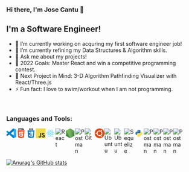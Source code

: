 ### Hi there, I'm Jose Cantu 👋

## I'm a Software Engineer!
- 🔭 I’m currently working on acquring my first software engineer job!
- 🌱 I’m currently refining my Data Structures & Algorithm skills.
- 💬 Ask me about my projects!
- 🥅 2022 Goals: Master React and win a competitive programming contest. 
- 🧪 Next Project in Mind: 3-D Algorithm Pathfinding Visualizer with React/Three.js
- ⚡ Fun fact: I love to swim/workout when I am not programming.
<br />

### Languages and Tools:

<img align="left" alt="Visual Studio Code" width="26px" src="https://raw.githubusercontent.com/github/explore/80688e429a7d4ef2fca1e82350fe8e3517d3494d/topics/visual-studio-code/visual-studio-code.png" />
<img align="left" alt="HTML5" width="26px" src="https://raw.githubusercontent.com/github/explore/80688e429a7d4ef2fca1e82350fe8e3517d3494d/topics/html/html.png" />
<img align="left" alt="CSS3" width="26px" src="https://raw.githubusercontent.com/github/explore/80688e429a7d4ef2fca1e82350fe8e3517d3494d/topics/css/css.png" />
<img align="left" alt="JavaScript" width="26px" src="https://raw.githubusercontent.com/github/explore/80688e429a7d4ef2fca1e82350fe8e3517d3494d/topics/javascript/javascript.png" />
<img align="left" alt="React" width="26px" src="https://raw.githubusercontent.com/github/explore/80688e429a7d4ef2fca1e82350fe8e3517d3494d/topics/react/react.png" />
<img align="left" alt="React" width="26px" src="https://cdn.jsdelivr.net/gh/devicons/devicon/icons/redux/redux-original.svg" />
<img align="left" alt="Node.js" width="26px" src="https://raw.githubusercontent.com/github/explore/80688e429a7d4ef2fca1e82350fe8e3517d3494d/topics/nodejs/nodejs.png" />
<img align="left" alt="Postman" width="26px" src="https://cdn.jsdelivr.net/gh/devicons/devicon/icons/postgresql/postgresql-original-wordmark.svg" />
<img align="left" alt="Git" width="26px" src="https://cdn.jsdelivr.net/gh/devicons/devicon/icons/git/git-plain.svg" />
<img align="left" alt="Ubuntu" width="26px" src="https://raw.githubusercontent.com/github/explore/80688e429a7d4ef2fca1e82350fe8e3517d3494d/topics/ubuntu/ubuntu.png" />
<img align="left" alt="Ubuntu" width="26px" src="https://cdn.jsdelivr.net/gh/devicons/devicon/icons/flask/flask-original.svg" />
<img align="left" alt="Ubuntu" width="26px" src="https://cdn.jsdelivr.net/gh/devicons/devicon/icons/mocha/mocha-plain.svg" />
<img align="left" alt="Sequelize" width="26px" src="https://cdn.jsdelivr.net/gh/devicons/devicon/icons/sequelize/sequelize-original.svg" />
<img align="left" alt="Ubuntu" width="26px" src="https://raw.githubusercontent.com/github/explore/80688e429a7d4ef2fca1e82350fe8e3517d3494d/topics/python/python.png" />
<img align="left" alt="Postman" width="26px" src="https://cdn.jsdelivr.net/npm/simple-icons@v6/icons/postman.svg" />
<img align="left" alt="Postman" width="26px" src="https://cdn.jsdelivr.net/gh/devicons/devicon/icons/socketio/socketio-original.svg" />
<img align="left" alt="Postman" width="26px" src="https://cdn.jsdelivr.net/gh/devicons/devicon/icons/sqlalchemy/sqlalchemy-original-wordmark.svg" />
<img align="left" alt="Postman" width="26px" src="https://cdn.jsdelivr.net/gh/devicons/devicon/icons/amazonwebservices/amazonwebservices-plain-wordmark.svg"" />

<br />
<br />
<br />
<br />

[![Anurag's GitHub stats](https://github-readme-stats.vercel.app/api?username=vour123&count_private=true&show_icons=true&theme=dracula)](https://github.com/anuraghazra/github-readme-stats)
